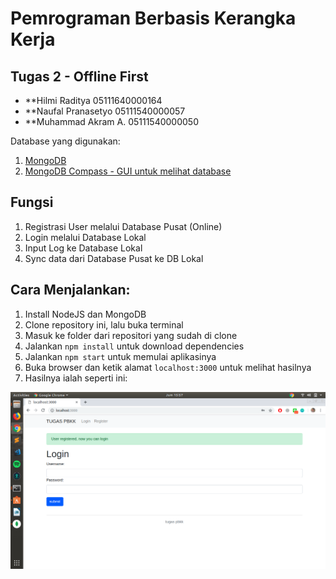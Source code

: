 # Pemrograman Berbasis Kerangka Kerja
## Tugas 2 - Offline First
   
   - **Hilmi Raditya       05111640000164
   - **Naufal Pranasetyo   05111540000057
   - **Muhammad Akram A.   05111540000050

Database yang digunakan: 
1. [MongoDB](https://www.mongodb.com/)
2. [MongoDB Compass - GUI untuk melihat database](https://www.mongodb.com/download-center/compass?jmp=docs/)

## Fungsi
1. Registrasi User melalui Database Pusat (Online)
2. Login melalui Database Lokal 
3. Input Log ke Database Lokal
4. Sync data dari Database Pusat ke DB Lokal
   
## Cara Menjalankan:
1. Install NodeJS dan MongoDB
2. Clone repository ini, lalu buka terminal
3. Masuk ke folder dari repositori yang sudah di clone 
4. Jalankan `npm install` untuk download dependencies 
5. Jalankan `npm start` untuk memulai aplikasinya
6. Buka browser dan ketik alamat `localhost:3000` untuk melihat hasilnya
7. Hasilnya ialah seperti ini:

![hasil](/hasil.png)
